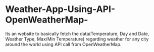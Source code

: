 # Weather-App-Using-API-OpenWeatherMap-
Its an website to basically fetch the data(Temperature, Day and Date, Weather Type, Max/Min Temperature) regarding weather for any city around the world using API call from OpenWeatherMap.
